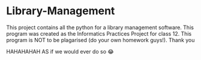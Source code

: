 # Library-Management
This project contains all the python for a library management software.
This program was created as the Informatics Practices Project for class 12.
This program is NOT to be plagarised (do your own homework guys!).
Thank you

HAHAHAHAH
AS if we would ever do so 😂
